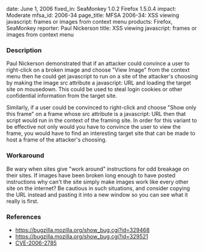 date: June 1, 2006
fixed_in: SeaMonkey 1.0.2
          Firefox 1.5.0.4
impact: Moderate
mfsa_id: 2006-34
page_title: MFSA 2006-34: XSS viewing javascript: frames or images from context menu
products: Firefox, SeaMonkey
reporter: Paul Nickerson
title: XSS viewing javascript: frames or images from context menu

<h3>Description</h3>

<p>Paul Nickerson demonstrated that if an attacker could convince a user
to right-click on a broken image and choose "View Image" from the context
menu then he could get javascript to run on a site of the attacker's choosing
by making the image src attribute a javascript: URL and loading the target
site on mousedown. This could be used to steal login cookies or other
confidential information from the target site.</p>

<p>Similarly, if a user could be convinced to right-click and choose
"Show only this frame" on a frame whose src attribute is a javascript: URL
then that script would run in the context of the framing site. In order
for this variant to be effective not only would you have to convince the
user to view the frame, you would have to find an interesting target
site that can be made to host a frame of the attacker's choosing.</p>

<h3>Workaround</h3>

<p>Be wary when sites give "work around" instructions for odd breakage
on their sites. If images have been broken long enough to have posted
instructions why can't the site simply make images work like every
other site on the internet? Be cautious in such situations, and consider
copying the URL instead and pasting it into a new window so you can
see what it really is first.</p>

<h3>References</h3>

<ul>
<li><a href="https://bugzilla.mozilla.org/show_bug.cgi?id=329468">
https://bugzilla.mozilla.org/show_bug.cgi?id=329468</a></li>
<li><a href="https://bugzilla.mozilla.org/show_bug.cgi?id=329521">
https://bugzilla.mozilla.org/show_bug.cgi?id=329521</a></li>
<li>
<a class="ex-ref" href="http://www.cve.mitre.org/cgi-bin/cvename.cgi?name=CVE-2006-2785">CVE-2006-2785</a></li>
</ul>



